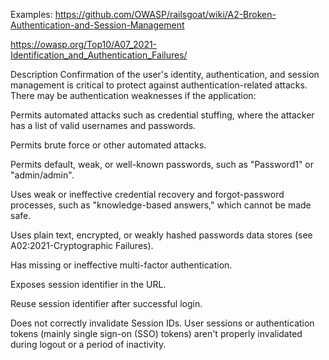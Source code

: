 Examples:
https://github.com/OWASP/railsgoat/wiki/A2-Broken-Authentication-and-Session-Management


https://owasp.org/Top10/A07_2021-Identification_and_Authentication_Failures/

Description
Confirmation of the user's identity, authentication, and session management is critical to protect against authentication-related attacks. There may be authentication weaknesses if the application:

Permits automated attacks such as credential stuffing, where the attacker has a list of valid usernames and passwords.

Permits brute force or other automated attacks.

Permits default, weak, or well-known passwords, such as "Password1" or "admin/admin".

Uses weak or ineffective credential recovery and forgot-password processes, such as "knowledge-based answers," which cannot be made safe.

Uses plain text, encrypted, or weakly hashed passwords data stores (see A02:2021-Cryptographic Failures).

Has missing or ineffective multi-factor authentication.

Exposes session identifier in the URL.

Reuse session identifier after successful login.

Does not correctly invalidate Session IDs. User sessions or authentication tokens (mainly single sign-on (SSO) tokens) aren't properly invalidated during logout or a period of inactivity.